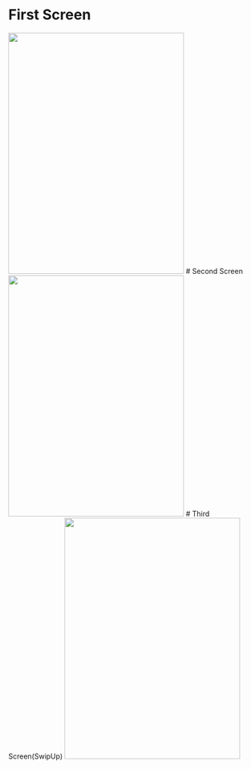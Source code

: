 # First Screen
<img src="https://user-images.githubusercontent.com/77614770/212978397-22e4d6f5-e8f9-4f50-9e01-1efd4cfeb8c3.jpg" width="350" height="480">
# Second Screen
<img src="https://user-images.githubusercontent.com/77614770/212979115-c61b4377-0298-4541-a248-df72a82f99cd.jpg" width="350" height="480">
# Third Screen(SwipUp)
<img src="https://user-images.githubusercontent.com/77614770/212979228-6b354a5a-965d-40e6-ae3c-28c577255bf1.jpg" width="350" height="480">
